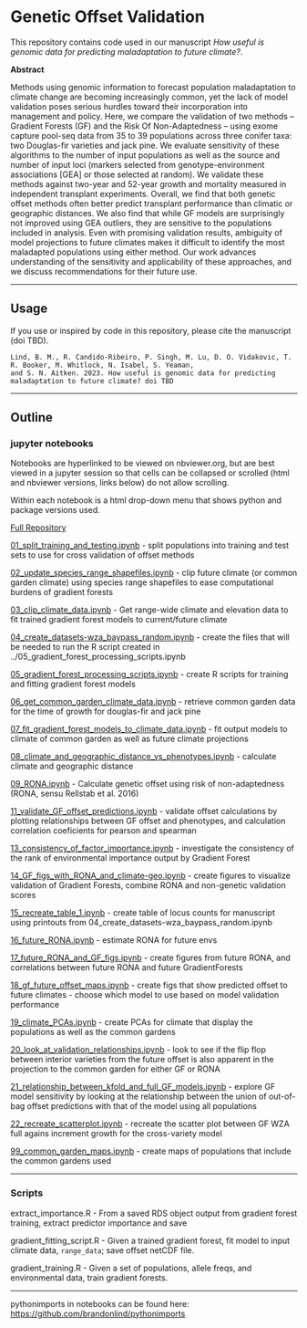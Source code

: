 # Genetic Offset Validation

This repository contains code used in our manuscript <i>How useful is genomic data for predicting maladaptation to future climate?</i>.

<b>Abstract</b> 

Methods using genomic information to forecast population maladaptation to climate change are becoming increasingly common, yet the lack of model validation poses serious hurdles toward their incorporation into management and policy. Here, we compare the validation of two methods – Gradient Forests (GF) and the Risk Of Non-Adaptedness – using exome capture pool-seq data from 35 to 39 populations across three conifer taxa: two Douglas-fir varieties and jack pine. We evaluate sensitivity of these algorithms to the number of input populations as well as the source and number of input loci (markers selected from genotype-environment associations [GEA] or those selected at random). We validate these methods against two-year and 52-year growth and mortality measured in independent transplant experiments. Overall, we find that both genetic offset methods often better predict transplant performance than climatic or geographic distances. We also find that while GF models are surprisingly not improved using GEA outliers, they are sensitive to the populations included in analysis. Even with promising validation results, ambiguity of model projections to future climates makes it difficult to identify the most maladapted populations using either method. Our work advances understanding of the sensitivity and applicability of these approaches, and we discuss recommendations for their future use.

---

## Usage

If you use or inspired by code in this repository, please cite the manuscript (doi TBD).

```
Lind, B. M., R. Candido-Ribeiro, P. Singh, M. Lu, D. O. Vidakovic, T. R. Booker, M. Whitlock, N. Isabel, S. Yeaman,
and S. N. Aitken. 2023. How useful is genomic data for predicting  maladaptation to future climate? doi TBD
```


---

## Outline

### jupyter notebooks

Notebooks are hyperlinked to be viewed on nbviewer.org, but are best viewed in a jupyter session so that cells can be collapsed or scrolled (html and nbviewer versions, links below) do not allow scrolling.

Within each notebook is a html drop-down menu that shows python and package versions used.

[Full Repository](https://nbviewer.org/github/brandonlind/offset_validation/tree/main/)

[01_split_training_and_testing.ipynb](https://nbviewer.org/github/brandonlind/offset_validation/blob/main/01_split_training_and_testing.ipynb) - split populations into training and test sets to use for cross validation of offset methods

[02_update_species_range_shapefiles.ipynb](https://nbviewer.org/github/brandonlind/offset_validation/blob/main/02_update_species_range_shapefiles.ipynb) - clip future climate (or common garden climate) using species range shapefiles to ease computational burdens of gradient forests

[03_clip_climate_data.ipynb](https://nbviewer.org/github/brandonlind/offset_validation/blob/main/03_clip_climate_data.ipynb) - Get range-wide climate and elevation data to fit trained gradient forest models to current/future climate

[04_create_datasets-wza_baypass_random.ipynb](https://nbviewer.org/github/brandonlind/offset_validation/blob/main/04_create_datasets-wza_baypass_random.ipynb) - create the files that will be needed to run the R script created in ../05_gradient_forest_processing_scripts.ipynb

[05_gradient_forest_processing_scripts.ipynb](https://nbviewer.org/github/brandonlind/offset_validation/blob/main/05_gradient_forest_processing_scripts.ipynb) - create R scripts for training and fitting gradient forest models

[06_get_common_garden_climate_data.ipynb](https://nbviewer.org/github/brandonlind/offset_validation/blob/main/06_get_common_garden_climate_data.ipynb) - retrieve common garden data for the time of growth for douglas-fir and jack pine

[07_fit_gradient_forest_models_to_climate_data.ipynb](https://nbviewer.org/github/brandonlind/offset_validation/blob/main/07_fit_gradient_forest_models_to_climate_data.ipynb) - fit output models to climate of common garden as well as future climate projections

[08_climate_and_geographic_distance_vs_phenotypes.ipynb](https://nbviewer.org/github/brandonlind/offset_validation/blob/main/08_climate_and_geographic_distance_vs_phenotypes.ipynb) - calculate climate and geographic distance

[09_RONA.ipynb](https://nbviewer.org/github/brandonlind/offset_validation/blob/main/09_RONA.ipynb) - Calculate genetic offset using risk of non-adaptedness (RONA, sensu Rellstab et al. 2016)

[11_validate_GF_offset_predictions.ipynb](https://nbviewer.org/github/brandonlind/offset_validation/blob/main/11_validate_GF_offset_predictions.ipynb) - validate offset calculations by plotting relationships between GF offset and phenotypes, and calculation correlation coeficients for pearson and spearman

[13_consistency_of_factor_importance.ipynb](https://nbviewer.org/github/brandonlind/offset_validation/blob/main/13_consistency_of_factor_importance.ipynb) - investigate the consistency of the rank of environmental importance output by Gradient Forest

[14_GF_figs_with_RONA_and_climate-geo.ipynb](https://nbviewer.org/github/brandonlind/offset_validation/blob/main/14_GF_figs_with_RONA_and_climate-geo.ipynb) - create figures to visualize validation of Gradient Forests, combine RONA and non-genetic validation scores

[15_recreate_table_1.ipynb](https://nbviewer.org/github/brandonlind/offset_validation/blob/main/15_recreate_table_1.ipynb) - create table of locus counts for manuscript using printouts from 04_create_datasets-wza_baypass_random.ipynb

[16_future_RONA.ipynb](https://nbviewer.org/github/brandonlind/offset_validation/blob/main/16_future_RONA.ipynb) - estimate RONA for future envs

[17_future_RONA_and_GF_figs.ipynb](https://nbviewer.org/github/brandonlind/offset_validation/blob/main/17_future_RONA_and_GF_figs.ipynb) - create figures from future RONA, and correlations between future RONA and future GradientForests

[18_gf_future_offset_maps.ipynb](https://nbviewer.org/github/brandonlind/offset_validation/blob/main/18_gf_future_offset_maps.ipynb) - create figs that show predicted offset to future climates - choose which model to use based on model validation performance

[19_climate_PCAs.ipynb](https://nbviewer.org/github/brandonlind/offset_validation/blob/main/19_climate_PCAs.ipynb) - create PCAs for climate that display the populations as well as the common gardens

[20_look_at_validation_relationships.ipynb](https://nbviewer.org/github/brandonlind/offset_validation/blob/main/20_look_at_validation_relationships.ipynb) - look to see if the flip flop between interior varieties from the future offset is also apparent in the projection to the common garden for either GF or RONA

[21_relationship_between_kfold_and_full_GF_models.ipynb](https://nbviewer.org/github/brandonlind/offset_validation/blob/main/21_relationship_between_kfold_and_full_GF_models.ipynb) - explore GF model sensitivity by looking at the relationship between the union of out-of-bag offset predictions with that of the model using all populations

[22_recreate_scatterplot.ipynb](https://nbviewer.org/github/brandonlind/offset_validation/blob/main/22_recreate_scatterplot.ipynb) - recreate the scatter plot between GF WZA full agains increment growth for the cross-variety model

[99_common_garden_maps.ipynb](https://nbviewer.org/github/brandonlind/offset_validation/blob/main/99_common_garden_maps.ipynb) - create maps of populations that include the common gardens used

---

### Scripts

extract_importance.R - From a saved RDS object output from gradient forest training, extract predictor importance and save

gradient_fitting_script.R - Given a trained gradient forest, fit model to input climate data, `range_data`; save offset netCDF file.

gradient_training.R - Given a set of populations, allele freqs, and environmental data, train gradient forests.

---

pythonimports in notebooks can be found here: https://github.com/brandonlind/pythonimports
